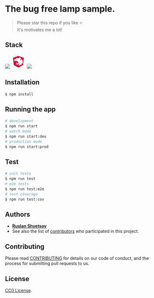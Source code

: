 # The bug free lamp sample.

> Please star this repo if you like ⭐ <br>
> It's motivates me a lot!

## Stack

  <a href="https://www.typescriptlang.org/"><img src="https://img.icons8.com/color/50/000000/typescript.png"/></a>
  <a href="https://nestjs.com/"><img style="width: 48px;" src="shield.png"/></a>
  <a href="https://www.docker.com/"><img src="https://img.icons8.com/color/48/000000/docker.png"/></a>


## Installation
```bash
$ npm install
```

## Running the app

```bash
# development
$ npm run start
# watch mode
$ npm run start:dev
# production mode
$ npm run start:prod
```

## Test

```bash
# unit tests
$ npm run test
# e2e tests
$ npm run test:e2e
# test coverage
$ npm run test:cov
```

## Authors

* **[Ruslan Shvetsov](https://github.com/developer01234)**
* See also the list of [contributors](https://github.com/developer01234/bug-free-lamp/graphs/contributors) who participated in this project.

## Contributing

Please read [CONTRIBUTING](CONTRIBUTING.md) for details on our code of conduct, and the process for submitting pull requests to us.

## License

[CC0 License](LICENSE).

